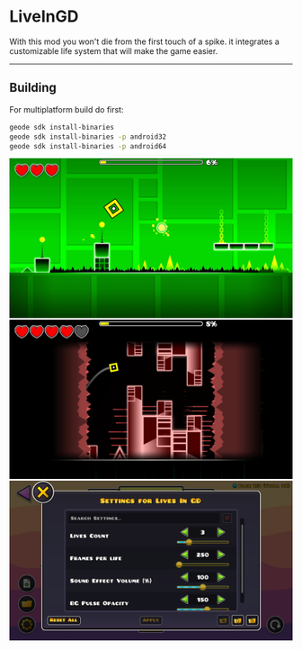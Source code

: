 # LiveInGD

With this mod you won't die from the first touch of a spike. it integrates a customizable life system that will make the game easier.

---

## Building

For multiplatform build do first:

```bash
geode sdk install-binaries
geode sdk install-binaries -p android32
geode sdk install-binaries -p android64
```

![Example1](./previews/preview-1.png)
![Example2](./previews/preview-2.png)
![Example3](./previews/preview-3.png)
